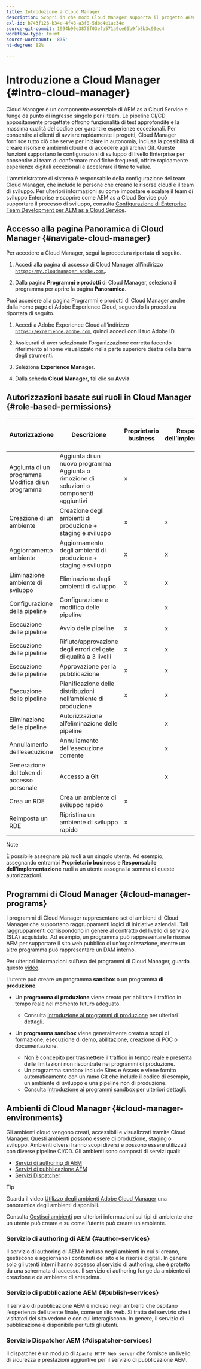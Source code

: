 ```yaml
---
title: Introduzione a Cloud Manager
description: Scopri in che modo Cloud Manager supporta il progetto AEM tramite programmi, ambienti e pipeline.
exl-id: b743f126-b34e-4f48-a3f0-5dbd4e1ac34e
source-git-commit: 1994b90e3876f03efa571a9ce65b9fb8b3c90ec4
workflow-type: tm+mt
source-wordcount: '835'
ht-degree: 82%

---
```


# Introduzione a Cloud Manager {#intro-cloud-manager}

Cloud Manager è un componente essenziale di AEM as a Cloud Service e funge da punto di ingresso singolo per il team. Le pipeline CI/CD appositamente progettate offrono funzionalità di test approfondite e la massima qualità del codice per garantire esperienze eccezionali. Per consentire ai clienti di avviare rapidamente i progetti, Cloud Manager fornisce tutto ciò che serve per iniziare in autonomia, inclusa la possibilità di creare risorse e ambienti cloud e di accedere agli archivi Git. Queste funzioni supportano le configurazioni di sviluppo di livello Enterprise per consentire ai team di confermare modifiche frequenti, offrire rapidamente esperienze digitali eccezionali e accelerare il time to value.

L’amministratore di sistema è responsabile della configurazione del team Cloud Manager, che include le persone che creano le risorse cloud e il team di sviluppo. Per ulteriori informazioni su come impostare e scalare il team di sviluppo Enterprise e scoprire come AEM as a Cloud Service può supportare il processo di sviluppo, consulta [Configurazione di Enterprise Team Development per AEM as a Cloud Service](/help/implementing/cloud-manager/managing-code/enterprise-team-dev-setup.md).

## Accesso alla pagina Panoramica di Cloud Manager {#navigate-cloud-manager}

Per accedere a Cloud Manager, segui la procedura riportata di seguito.

1. Accedi alla pagina di accesso di Cloud Manager all’indirizzo [`https://my.cloudmanager.adobe.com`.](https://my.cloudmanager.adobe.com/).

1. Dalla pagina **Programmi e prodotti** di Cloud Manager, seleziona il programma per aprire la pagina **Panoramica**.

Puoi accedere alla pagina Programmi e prodotti di Cloud Manager anche dalla home page di Adobe Experience Cloud, seguendo la procedura riportata di seguito.

1. Accedi a Adobe Experience Cloud all’indirizzo [`https://experience.adobe.com`](https://experience.adobe.com), quindi accedi con il tuo Adobe ID.

1. Assicurati di aver selezionato l’organizzazione corretta facendo riferimento al nome visualizzato nella parte superiore destra della barra degli strumenti.

1. Seleziona **Experience Manager**.

1. Dalla scheda **Cloud Manager**, fai clic su **Avvia**

## Autorizzazioni basate sui ruoli in Cloud Manager {#role-based-permissions}

| Autorizzazione | Descrizione | Proprietario business | Responsabile dell’implementazione | Program Manager (Responsabile programma) | Sviluppatore |
|--- |--- |--- |--- |--- |--- |
| Aggiunta di un programma<br>Modifica di un programma | Aggiunta di un nuovo programma<br>Aggiunta o rimozione di soluzioni o componenti aggiuntivi | x |  |  |  |
| Creazione di un ambiente | Creazione degli ambienti di produzione + staging e sviluppo | x | x |  |  |
| Aggiornamento ambiente | Aggiornamento degli ambienti di produzione + staging e sviluppo | x | x |  |  |
| Eliminazione ambiente di sviluppo | Eliminazione degli ambienti di sviluppo | x | x |  |  |
| Configurazione della pipeline | Configurazione e modifica delle pipeline |  | x |  |  |
| Esecuzione delle pipeline | Avvio delle pipeline | x | x |  |  |
| Esecuzione delle pipeline | Rifiuto/approvazione degli errori del gate di qualità a 3 livelli | x | x | x |  |
| Esecuzione delle pipeline | Approvazione per la pubblicazione | x | x | x |  |
| Esecuzione delle pipeline | Pianificazione delle distribuzioni nell’ambiente di produzione | x | x | x |  |
| Eliminazione delle pipeline | Autorizzazione all’eliminazione delle pipeline |  | x |  |  |
| Annullamento dell’esecuzione | Annullamento dell’esecuzione corrente |  | x |  |  |
| Generazione del token di accesso personale | Accesso a Git |  | x |  | x |
| Crea un RDE | Crea un ambiente di sviluppo rapido | x |  |  | x |
| Reimposta un RDE | Ripristina un ambiente di sviluppo rapido | x |  |  | x |

>[!NOTE]
>
>È possibile assegnare più ruoli a un singolo utente. Ad esempio, assegnando entrambi **Proprietario business** e **Responsabile dell’implementazione** ruoli a un utente assegna la somma di queste autorizzazioni.

## Programmi di Cloud Manager {#cloud-manager-programs}

I programmi di Cloud Manager rappresentano set di ambienti di Cloud Manager che supportano raggruppamenti logici di iniziative aziendali. Tali raggruppamenti corrispondono in genere al contratto del livello di servizio (SLA) acquistato. Ad esempio, un programma può rappresentare le risorse AEM per supportare il sito web pubblico di un’organizzazione, mentre un altro programma può rappresentare un DAM interno.


Per ulteriori informazioni sull’uso dei programmi di Cloud Manager, guarda questo [video](https://experienceleague.adobe.com/docs/experience-manager-learn/cloud-service/cloud-manager/programs.html?lang=it).

L’utente può creare un programma **sandbox** o un programma **di produzione**.

* Un **programma di produzione** viene creato per abilitare il traffico in tempo reale nel momento futuro adeguato.
   * Consulta [Introduzione ai programmi di produzione](/help/implementing/cloud-manager/getting-access-to-aem-in-cloud/introduction-production-programs.md) per ulteriori dettagli.

* Un **programma sandbox** viene generalmente creato a scopi di formazione, esecuzione di demo, abilitazione, creazione di POC o documentazione.
   * Non è concepito per trasmettere il traffico in tempo reale e presenta delle limitazioni non riscontrate nei programmi di produzione.
   * Un programma sandbox include Sites e Assets e viene fornito automaticamente con un ramo Git che include il codice di esempio, un ambiente di sviluppo e una pipeline non di produzione.
   * Consulta [Introduzione ai programmi sandbox](/help/implementing/cloud-manager/getting-access-to-aem-in-cloud/introduction-sandbox-programs.md) per ulteriori dettagli.

## Ambienti di Cloud Manager {#cloud-manager-environments}

Gli ambienti cloud vengono creati, accessibili e visualizzati tramite Cloud Manager. Questi ambienti possono essere di produzione, staging o sviluppo. Ambienti diversi hanno scopi diversi e possono essere utilizzati con diverse pipeline CI/CD. Gli ambienti sono composti di servizi quali:

* [Servizi di authoring di AEM](#author-services)
* [Servizi di pubblicazione AEM](#publish-services)
* [Servizi Dispatcher](#dispatcher-services)

>[!TIP]
>
> Guarda il video [Utilizzo degli ambienti Adobe Cloud Manager](https://experienceleague.adobe.com/docs/experience-manager-learn/cloud-service/cloud-manager/environments.html?lang=it) una panoramica degli ambienti disponibili.
>
>Consulta [Gestisci ambienti](/help/implementing/cloud-manager/manage-environments.md) per ulteriori informazioni sui tipi di ambiente che un utente può creare e su come l’utente può creare un ambiente.

### Servizio di authoring di AEM {#author-services}

Il servizio di authoring di AEM è incluso negli ambienti in cui si creano, gestiscono e aggiornano i contenuti del sito e le risorse digitali. In genere solo gli utenti interni hanno accesso al servizio di authoring, che è protetto da una schermata di accesso. Il servizio di authoring funge da ambiente di creazione e da ambiente di anteprima.

### Servizio di pubblicazione AEM {#publish-services}

Il servizio di pubblicazione AEM è incluso negli ambienti che ospitano l’esperienza dell’utente finale, come un sito web. Si tratta del servizio che i visitatori del sito vedono e con cui interagiscono. In genere, il servizio di pubblicazione è disponibile per tutti gli utenti.

### Servizio Dispatcher AEM {#dispatcher-services}

Il dispatcher è un modulo di `Apache HTTP Web server` che fornisce un livello di sicurezza e prestazioni aggiuntive per il servizio di pubblicazione AEM.
